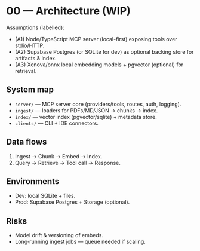 # 00 — Architecture (WIP)

Assumptions (labelled):
- (A1) Node/TypeScript MCP server (local-first) exposing tools over stdio/HTTP.
- (A2) Supabase Postgres (or SQLite for dev) as optional backing store for artifacts & index.
- (A3) Xenova/onnx local embedding models + pgvector (optional) for retrieval.

## System map
- `server/` — MCP server core (providers/tools, routes, auth, logging).
- `ingest/` — loaders for PDFs/MD/JSON → chunks → index.
- `index/` — vector index (pgvector/sqlite) + metadata store.
- `clients/` — CLI + IDE connectors.

## Data flows
1. Ingest → Chunk → Embed → Index.
2. Query → Retrieve → Tool call → Response.

## Environments
- Dev: local SQLite + files.
- Prod: Supabase Postgres + Storage (optional).

## Risks
- Model drift & versioning of embeds.
- Long‑running ingest jobs — queue needed if scaling.
